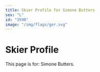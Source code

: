```yaml
---
title: Skier Profile for Simone Butters
sex: "L"
id: "3590"
image: "/img/flags/ger.svg" 
---
```


# Skier Profile

This page is for: Simone Butters.
    